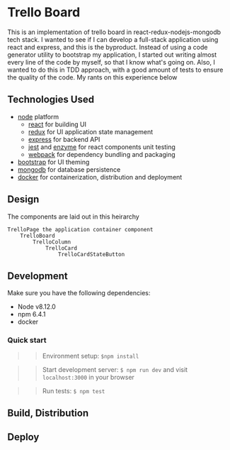 # Trello Board
This is an implementation of trello board in react-redux-nodejs-mongodb tech 
stack. I wanted to see if I can develop a full-stack application using react
and express, and this is the byproduct. Instead of using a code generator
utility to bootstrap my application, I started out writing almost every line
of the code by myself, so that I know what's going on. Also, I wanted to do 
this in TDD approach, with a good amount of tests to ensure the quality of 
the code. My rants on this experience below

## Technologies Used
* [node](https://nodejs.org/en/) platform
    * [react](https://reactjs.org/) for building UI
    * [redux](https://redux.js.org/) for UI application state management
    * [express](https://expressjs.com/) for backend API
    * [jest](https://jestjs.io/) and [enzyme](https://airbnb.io/enzyme/) for react components unit testing
    * [webpack](https://webpack.js.org/) for dependency bundling and packaging
* [bootstrap](https://getbootstrap.com/) for UI theming
* [mongodb](https://www.mongodb.com/) for database persistence
* [docker](https://www.docker.com/) for containerization, distribution and deployment

## Design
The components are laid out in this heirarchy
```
TrelloPage the application container component
    TrelloBoard 
        TrelloColumn
            TrelloCard
                TrelloCardStateButton
```

## Development
Make sure you have the following dependencies:
* Node v8.12.0
* npm 6.4.1
* docker

### Quick start
>> Environment setup: `$npm install`

>> Start development server: `$ npm run dev` and visit `localhost:3000` in your browser

>> Run tests: `$ npm test`

## Build, Distribution

## Deploy